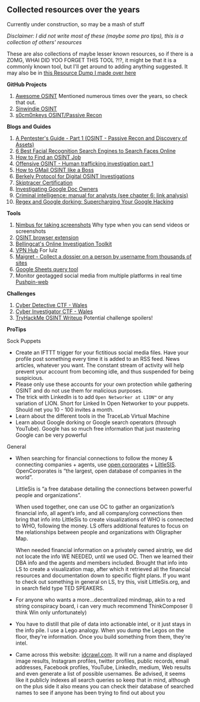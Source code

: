 ## Collected resources over the years

Currently under construction, so may be a mash of stuff

*Disclaimer: I did not write most of these (maybe some pro tips), this is a collection of others' resources*

These are also collections of maybe lesser known resources, so if there is a ZOMG, WHAI DID YOO FORGET THIS TOOL ?!?, it might be that it is a commonly known tool, but I'll get around to adding anything suggested.
It may also be in [this Resource Dump I made over here](https://github.com/belouve/osint-resource/blob/main/resourcedump.md)

**GitHub Projects**
  
1.  [Awesome OSINT](https://github.com/jivoi/awesome-osint/blob/master/README.md) Mentioned numerous times over the years, so check that out.    
2.  [Sinwindie OSINT](https://github.com/sinwindie/OSINT)
3.  [s0cm0nkeys OSINT/Passive Recon](https://s0cm0nkey.gitbook.io/s0cm0nkeys-security-reference-guide/osint-passive-recon)
    

**Blogs and Guides**

1.  [A Pentester's Guide - Part 1 (OSINT - Passive Recon and Discovery of Assets)](https://delta.navisec.io/osint-for-pentesters-part-1-passive-recon-and-asset-discovery/)
2.  [6 Best Facial Recognition Search Engines to Search Faces Online](https://techreviewpro.com/best-facial-recognition-search-engines-search-faces-online-9335/#6_Best_Facial_Recognition_Search_Engines_to_Search_Persons_Faces_Online)
3.  [How to Find an OSINT Job](https://osintcurio.us/2020/04/01/how-to-land-an-osint-job/)
4.  [Offensive OSINT - Human trafficking investigation part 1](https://www.offensiveosint.io/offensive-osint-s01e08-human-trafficking-investigation-part-1/)
5.  [How to GMail OSINT like a Boss](https://medium.com/hacking-info-sec/how-to-gmail-osint-like-a-boss-1ca4f55f55e2)
6.  [Berkely Protocol for Digital OSINT Investigations](https://www.ohchr.org/Documents/Publications/OHCHR_BerkeleyProtocol.pdf)
7.  [Skiptracer Certification](https://www.riscus.com/education/skiptracing/)
8.  [Investigating Google Doc Owners](https://inteltechniques.com/blog/2021/03/21/investigating-google-doc-owners/)
9.  [Criminal intelligence: manual for analysts (see chapter 6: link analysis)](https://www.unodc.org/documents/organized-crime/Law-Enforcement/Criminal_Intelligence_for_Analysts.pdf)
10. [Regex and Google dorking: Supercharging Your Google Hacking](http://blog.k3170makan.com/2012/03/goodork-super-charging-your-google.html)

**Tools**

1.  [Nimbus for taking screenshots](https://nimbusweb.me/screenshot.php) Why type when you can send videos or screenshots
2.  [OSINT browser extension](http://www.osintbrowser.com/)
3.  [Bellingcat's Online Investigation Toolkit](http://bit.ly/bcattools)
4.  [VPN Hub](https://www.vpnhub.com/) For lulz
5.  [Maigret - Collect a dossier on a person by username from thousands of sites](https://github.com/ToR-0/maigret)
6.  [Google Sheets query tool](https://github.com/oryon-osint/querytool)
7.  Monitor geotagged social media from multiple platforms in real time [Pushpin-web](https://github.com/DakotaNelson/pushpin-web)  

**Challenges**

1.  [Cyber Detective CTF - Wales](https://ctf.cybersoc.wales/)
2.  [Cyber Investigator CTF - Wales](https://investigator.cybersoc.wales/)
3.  [TryHackMe OSINT Writeup](https://debojyoti.medium.com/osint-writeup-tryhackme-kaffeesec-somesint-48e76207bc5d) Potential challenge spoilers!

**ProTips**

Sock Puppets

- Create an IFTTT trigger for your fictitious social media files. Have your profile post something every time it is added to an RSS feed. News articles, whatever you want. The constant stream of activity will help prevent your account from becoming idle, and thus suspended for being suspicious.
- Please only use these accounts for your own protection while gathering OSINT and do not use them for malicious purposes.
- The trick with LinkedIn is to add `Open Networker at LION™` or any variation of LION. Short for Linked In Open Networker to your puppets. Should net you 10 - 100 invites a month.
- Learn about the different tools in the TraceLab Virtual Machine
- Learn about Google dorking or Google search operators (through YouTube). Google has so much free information that just mastering Google can be very powerful

General

- When searching for financial connections to follow the money & connecting companies + agents, use [open corporates](https://opencorporates.com) \+ [LiltleSIS](https://littlesis.org).
    OpenCorporates is “the largest, open database of companies in the world”.
    
    LittleSis is “a free database detailing the connections between powerful people and organizations”.
    
    When used together, one can use OC to gather an organization’s financial info, all agent’s info, and all company/org connections then bring that info into LittleSis to create visualizations of WHO is connected to WHO, following the money. LS offers additional features to focus on the relationships between people and organizations with Oligrapher Map.
    
    When needed financial information on a privately owned airstrip, we did not locate the info WE NEEDED, until we used OC. Then we learned their DBA info and the agents and members included. Brought that info into LS to create a visualization map, after which it retrieved all the financial resources and documentation down to specific flight plans.
    If you want to check out something in general on LS, try this, visit LittleSis.org, and in search field type TED SPEAKERS.
- For anyone who wants a more...decentralized mindmap, akin to a red string conspiracy board, i can very much recommend ThinkComposer (I think Win only unfortunately)
- You have to distill that pile of data into actionable intel, or it just stays in the info pile. I use a Lego analogy. When you dump the Legos on the floor, they're information. Once you build something from them, they're intel.
- Came across this website: [idcrawl.com](http://idcrawl.com/). It will run a name and displayed image results, Instagram profiles, twitter profiles, public records, email addresses, Facebook profiles, YouTube, LinkedIn, medium, Web results and even generate a list of possible usernames. Be advised, it seems like it publicly indexes all search queries so keep that in mind, although on the plus side it also means you can check their database of searched names to see if anyone has been trying to find out about you
